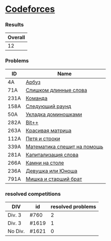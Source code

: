 # [Codeforces](https://codeforces.com/problemset)

### Results
| Overall |
|---------|
| 12      |

### Problems
| ID   | Name                                                                             |
|------|----------------------------------------------------------------------------------|
| 4A   | [Арбуз](http://codeforces.com/problemset/problem/4/A)                            |
| 71A  | [ Слишком длинные слова ](https://codeforces.com/problemset/problem/71/A)        |
| 231A | [ Команда ](https://codeforces.com/problemset/problem/231/A)                     |
| 158A | [ Следующий раунд ](https://codeforces.com/problemset/problem/158/A)             |
| 50A  | [ Укладка доминошками ](https://codeforces.com/problemset/problem/50/A)          |
| 282A | [ Bit++ ](https://codeforces.com/problemset/problem/282/A)                       |
| 263A | [ Красивая матрица ](https://codeforces.com/problemset/problem/263/A)            |
| 112A | [ Петя и строки ](https://codeforces.com/problemset/problem/112/A)               |
| 339A | [ Математика спешит на помощь ](https://codeforces.com/problemset/problem/339/A) |
| 281A | [ Капитализация слова ](https://codeforces.com/problemset/problem/281/A)         |
| 266A | [ Камни на столе ](https://codeforces.com/problemset/problem/266/A)              |
| 236A | [ Девушка или Юноша ](https://codeforces.com/problemset/problem/236/A)           |
| 791A | [ Мишка и старший брат ](https://codeforces.com/problemset/problem/791/A)        |

### resolved competitions
| DIV     | id    | resolved problems |
|---------|-------|-------------------|
| Div. 3  | #760  | 2                 |
| Div. 3  | #1619 | 1                 |
| No Div. | #1621 | 0                 |
